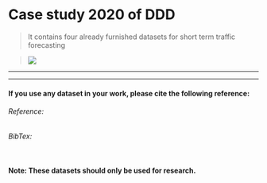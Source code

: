 # Case study 2020 of DDD

> It contains four already furnished datasets for short term traffic forecasting


> <img src="https://github.com/erasperiko/CaseStudy2020/blob/master/Experimental%20Set%20Up.png" ></img>



---

---
#### If you use any dataset in your work, please cite the following reference:
###### Reference:

###### BibTex:
```

```
#### Note: These datasets should only be used for research.

